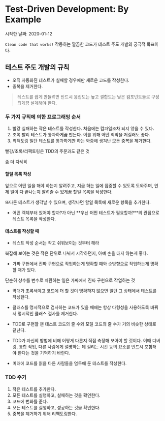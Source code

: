 # Test-Driven Development: By Example

시작한 날짜: 2020-01-12



`Clean code that works!` 작동하는 깔끔한 코드가 테스트 주도 개발의 궁극적 목표이다.



## 테스트 주도 개발의 규칙

- 오직 자동화된 테스트가 실패할 경우에만 새로운 코드를 작성한다.
- 중복을 제거한다.

> 테스트를 쉽게 만들려면 반드시 응집도는 높고 결합도는 낮은 컴포넌트들로 구성되게끔 설계해야 한다.



### 두 가지 규칙에 의한 프로그래밍 순서

1. 빨강
   실패하는 작은 테스트를 작성한다. 처음에는 컴파일조차 되지 않을 수 있다.
2. 초록
   빨리 테스트가 통과하게끔 만든다. 이를 위해 어떤 죄악을 저질러도 좋다.
3. 리팩토링
   일단 테스트를 통과하게만 하는 와중에 생겨난 모든 중복을 제거한다.

빨강/초록/리팩토링은 TDD의 주문과도 같은 것





좀 더 자세히

#### 할일 목록 작성

앞으로 어떤 일을 해야 하는지 알려주고, 지금 하는 일에 집중할 수 있도록 도와주며, 언제 일이 다 끝나는지 알려줄 수 있게끔 할일 목록을 작성한다.

또다른 테스트가 생각날 수 있으며, 생각나면 할일 목록에 새로운 항목을 추가한다.



- 어떤 객체부터 있어야 할까?가 아닌 **우선 어떤 테스트가 필요할까?**의 관점으로 테스트 목록을 작성한다.



#### 테스트를 작성할 때

- 테스트 작성 순서는 작고 쉬워보이는 것부터 해라

복잡해 보이는 것은 작은 단위로 나눠서 시작하던지, 아예 손을 대지 않는게 좋다.



- 가짜 구현에서 진짜 구현으로 작업하는게 명확할 때와 순방향으로 작업하는게 명확할 때가 있다.

단순히 상수를 변수로 치환하는 일은 가짜에서 진짜 구현으로 작업하는 것



- 막대가 초록색이고 코드에 더 할 것이 명확하지 않으면 일단 그 상태에서 테스트를 작성한다.



- 클래스를 명시적으로 검사하는 코드가 있을 때에는 항상 다형성을 사용하도록 바꿔서 명시적인 클래스 검사를 제거한다.



- TDD로 구현할 땐 테스트 코드의 줄 수와 모델 코드의 줄 수가 거의 비슷한 상태로 끝난다.
- TDD가 자신의 방법에 비해 어떻게 다른지 직접 측정해 보아야 할 것이다. 이때 디버깅, 통합 작업, 다른 사람에게 설명하는 데 걸리는 시간 등의 요소를 반드시 포함해야 한다는 것을 기억하기 바란다.



- 미래에 코드를 읽을 다른 사람들을 염두에 둔 테스트를 작성한다.



### TDD 주기

1. 작은 테스트를 추가한다.
2. 모든 테스트를 실행하고, 실패하는 것을 확인한다.
3. 코드에 변화를 준다.
4. 모든 테스트를 실행하고, 성공하는 것을 확인한다.
5. 중복을 제거하기 위해 리팩토링한다.

